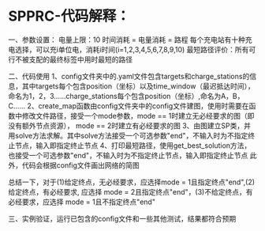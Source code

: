 # SPPRC-代码解释：
一、参数设置：
电量上限：10
时间消耗 = 电量消耗 = 路程
每个充电站有十种充电选择，可以充i单位电，消耗i时间(i=1,2,3,4,5,6,7,8,9,10)
最短路径评价：所有可行不被支配的最终标签中用时最短的路径

二、代码使用
1、config文件夹中的.yaml文件包含targets和charge_stations的信息，其中targets每个包含position（坐标）以及time_window（最迟抵达时间），命名为1，2，3......charge_stations每个包含position（坐标）,命名为A，B，C......
2、create_map函数由config文件夹中的config文件建图，使用时需要在函数中修改文件路径，接受一个mode参数，mode == 1时建立无必经要求的图（即没有额外节点资源）， mode == 2时建立有必经要求的图
3、由图建立SP类，并用solve方法求解。其中solve方法接受一个可选参数"end"，不输入时为不指定终止节点，输入即指定终止节点
4、打印最短路径，使用get_best_solution方法，也接受一个可选参数"end"，不输入时为不指定终止节点，输入即指定终止节点
此外，代码会根据config文件画出网络的简图

总结一下，对于(1)给定终点，无必经要求，应选择mode = 1且指定终点"end",(2)给定终点，有必经要求, 应选择 mode = 2且指定终点"end"，(3)不给定终点，有必经要求，应选择 mode = 1且不指定终点"end"

三、实例验证，运行已包含的config文件和一些其他测试，结果都符合预期
